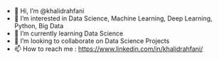 - 👋 Hi, I’m @khalidrahfani
- 👀 I’m interested in Data Science, Machine Learning, Deep Learning, Python, Big Data 
- 🌱 I’m currently learning Data Science
- 💞️ I’m looking to collaborate on Data Science Projects
- 📫 How to reach me : https://www.linkedin.com/in/khalidrahfani/

<!---
khalidrahfani/khalidrahfani is a ✨ special ✨ repository because its `README.md` (this file) appears on your GitHub profile.
You can click the Preview link to take a look at your changes.
--->
